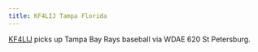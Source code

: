 ```yaml
---
title: KF4LIJ Tampa Florida
---
```

[KF4LIJ] picks up Tampa Bay Rays baseball via WDAE 620 St Petersburg.

[KF4LIJ]:http://kiwisdr.namtimmad:8073
